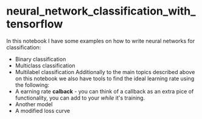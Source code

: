 # neural_network_classification_with_tensorflow
In this notebook I have some examples on how to write neural networks for classification:
* Binary classification
* Multiclass classification
* Multilabel classification
Additionally to the main topics described above on this notebook we also have tools to find the ideal learning rate using the following: 
* A earning rate **calback** - you can think of a callback as an extra pice of functionality, you can add to your *while* it's training.
* Another model 
* A modified loss curve 
